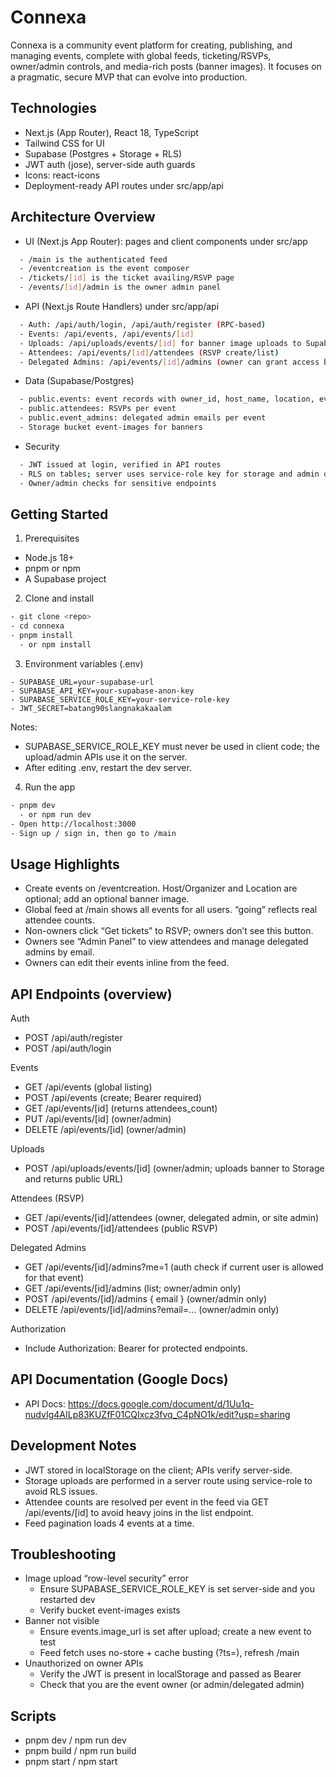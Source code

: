 # Connexa

Connexa is a community event platform for creating, publishing, and managing events, complete with global feeds, ticketing/RSVPs, owner/admin controls, and media-rich posts (banner images). It focuses on a pragmatic, secure MVP that can evolve into production.

## Technologies

- Next.js (App Router), React 18, TypeScript
- Tailwind CSS for UI
- Supabase (Postgres + Storage + RLS)
- JWT auth (jose), server-side auth guards
- Icons: react-icons
- Deployment-ready API routes under src/app/api

## Architecture Overview

- UI (Next.js App Router): pages and client components under src/app
``` bash
  - /main is the authenticated feed
  - /eventcreation is the event composer
  - /tickets/[id] is the ticket availing/RSVP page
  - /events/[id]/admin is the owner admin panel
```
- API (Next.js Route Handlers) under src/app/api
``` bash
  - Auth: /api/auth/login, /api/auth/register (RPC-based)
  - Events: /api/events, /api/events/[id]
  - Uploads: /api/uploads/events/[id] for banner image uploads to Supabase Storage
  - Attendees: /api/events/[id]/attendees (RSVP create/list)
  - Delegated Admins: /api/events/[id]/admins (owner can grant access by email)
```
- Data (Supabase/Postgres)
``` bash
  - public.events: event records with owner_id, host_name, location, event_at, image_url
  - public.attendees: RSVPs per event
  - public.event_admins: delegated admin emails per event
  - Storage bucket event-images for banners
```
- Security
``` bash
  - JWT issued at login, verified in API routes
  - RLS on tables; server uses service-role key for storage and admin operations
  - Owner/admin checks for sensitive endpoints
```

## Getting Started

1) Prerequisites
- Node.js 18+
- pnpm or npm
- A Supabase project

2) Clone and install
``` bash
- git clone <repo>
- cd connexa
- pnpm install
  - or npm install
```

3) Environment variables (.env)
```
- SUPABASE_URL=your-supabase-url
- SUPABASE_API_KEY=your-supabase-anon-key
- SUPABASE_SERVICE_ROLE_KEY=your-service-role-key
- JWT_SECRET=batang90slangnakakaalam
```

Notes:
- SUPABASE_SERVICE_ROLE_KEY must never be used in client code; the upload/admin APIs use it on the server.
- After editing .env, restart the dev server.

4) Run the app
``` bash
- pnpm dev
  - or npm run dev
- Open http://localhost:3000
- Sign up / sign in, then go to /main
```

## Usage Highlights

- Create events on /eventcreation. Host/Organizer and Location are optional; add an optional banner image.
- Global feed at /main shows all events for all users. “going” reflects real attendee counts.
- Non-owners click “Get tickets” to RSVP; owners don’t see this button.
- Owners see “Admin Panel” to view attendees and manage delegated admins by email.
- Owners can edit their events inline from the feed.

## API Endpoints (overview)

Auth
- POST /api/auth/register
- POST /api/auth/login

Events
- GET /api/events (global listing)
- POST /api/events (create; Bearer required)
- GET /api/events/[id] (returns attendees_count)
- PUT /api/events/[id] (owner/admin)
- DELETE /api/events/[id] (owner/admin)

Uploads
- POST /api/uploads/events/[id] (owner/admin; uploads banner to Storage and returns public URL)

Attendees (RSVP)
- GET /api/events/[id]/attendees (owner, delegated admin, or site admin)
- POST /api/events/[id]/attendees (public RSVP)

Delegated Admins
- GET /api/events/[id]/admins?me=1 (auth check if current user is allowed for that event)
- GET /api/events/[id]/admins (list; owner/admin only)
- POST /api/events/[id]/admins { email } (owner/admin only)
- DELETE /api/events/[id]/admins?email=... (owner/admin only)

Authorization
- Include Authorization: Bearer <token> for protected endpoints.

## API Documentation (Google Docs)

- API Docs: https://docs.google.com/document/d/1Uu1q-nudvIg4AILp83KUZfF01CQIxcz3fvq_C4pNO1k/edit?usp=sharing

## Development Notes

- JWT stored in localStorage on the client; APIs verify server-side.
- Storage uploads are performed in a server route using service-role to avoid RLS issues.
- Attendee counts are resolved per event in the feed via GET /api/events/[id] to avoid heavy joins in the list endpoint.
- Feed pagination loads 4 events at a time.

## Troubleshooting

- Image upload “row-level security” error
  - Ensure SUPABASE_SERVICE_ROLE_KEY is set server-side and you restarted dev
  - Verify bucket event-images exists
- Banner not visible
  - Ensure events.image_url is set after upload; create a new event to test
  - Feed fetch uses no-store + cache busting (?ts=), refresh /main
- Unauthorized on owner APIs
  - Verify the JWT is present in localStorage and passed as Bearer
  - Check that you are the event owner (or admin/delegated admin)

## Scripts

- pnpm dev / npm run dev
- pnpm build / npm run build
- pnpm start / npm start
